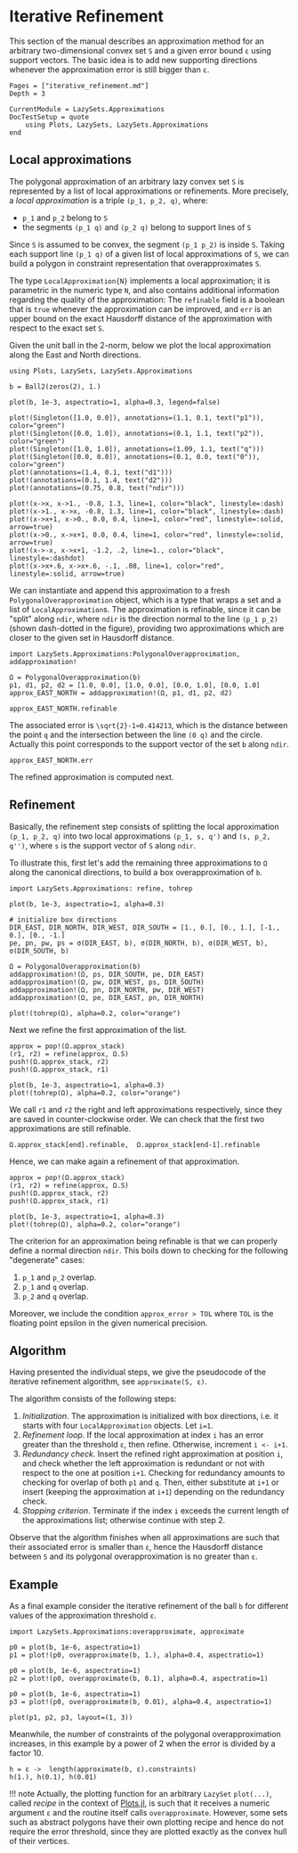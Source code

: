 # Iterative Refinement

This section of the manual describes an approximation method for an arbitrary
two-dimensional convex set ``S`` and a given error bound ``ε`` using support
vectors.
The basic idea is to add new supporting directions whenever the approximation
error is still bigger than ``ε``.

```@contents
Pages = ["iterative_refinement.md"]
Depth = 3
```

```@meta
CurrentModule = LazySets.Approximations
DocTestSetup = quote
    using Plots, LazySets, LazySets.Approximations
end
```

## Local approximations

The polygonal approximation of an arbitrary lazy convex set `S` is represented
by a list of local approximations or refinements.
More precisely, a *local approximation* is a triple ``(p_1, p_2, q)``, where:

- ``p_1`` and ``p_2`` belong to ``S``
- the segments ``(p_1 q)`` and ``(p_2 q)`` belong to support lines of ``S``

Since ``S`` is assumed to be convex, the segment ``(p_1 p_2)`` is inside ``S``.
Taking each support line ``(p_1 q)`` of a given list of local approximations of
``S``, we can build a polygon in constraint representation that overapproximates
`S`.

The type `LocalApproximation{N}` implements a local approximation; it is
parametric in the numeric type `N`, and also contains additional information
regarding the quality of the approximation:
The `refinable` field is a boolean that is `true` whenever the approximation can
be improved, and `err` is an upper bound on the exact Hausdorff distance of the
approximation with respect to the exact set `S`.

Given the unit ball in the 2-norm, below we plot the local approximation along
the East and North directions.

```@example example_iterative_refinement
using Plots, LazySets, LazySets.Approximations

b = Ball2(zeros(2), 1.)

plot(b, 1e-3, aspectratio=1, alpha=0.3, legend=false)

plot!(Singleton([1.0, 0.0]), annotations=(1.1, 0.1, text("p1")), color="green")
plot!(Singleton([0.0, 1.0]), annotations=(0.1, 1.1, text("p2")), color="green")
plot!(Singleton([1.0, 1.0]), annotations=(1.09, 1.1, text("q")))
plot!(Singleton([0.0, 0.0]), annotations=(0.1, 0.0, text("0")), color="green")
plot!(annotations=(1.4, 0.1, text("d1")))
plot!(annotations=(0.1, 1.4, text("d2")))
plot!(annotations=(0.75, 0.8, text("ndir")))

plot!(x->x, x->1., -0.8, 1.3, line=1, color="black", linestyle=:dash)
plot!(x->1., x->x, -0.8, 1.3, line=1, color="black", linestyle=:dash)
plot!(x->x+1, x->0., 0.0, 0.4, line=1, color="red", linestyle=:solid, arrow=true)
plot!(x->0., x->x+1, 0.0, 0.4, line=1, color="red", linestyle=:solid, arrow=true)
plot!(x->-x, x->x+1, -1.2, .2, line=1., color="black", linestyle=:dashdot)
plot!(x->x+.6, x->x+.6, -.1, .08, line=1, color="red", linestyle=:solid, arrow=true)
```

We can instantiate and append this approximation to a fresh
`PolygonalOverapproximation` object, which is a type that wraps a set and a list
of `LocalApproximation`s.
The approximation is refinable, since it can be "split" along `ndir`, where
`ndir` is the direction normal to the line ``(p_1 p_2)`` (shown dash-dotted in
the figure), providing two approximations which are closer to the given set in
Hausdorff distance.


```@example example_iterative_refinement
import LazySets.Approximations:PolygonalOverapproximation, addapproximation!

Ω = PolygonalOverapproximation(b)
p1, d1, p2, d2 = [1.0, 0.0], [1.0, 0.0], [0.0, 1.0], [0.0, 1.0]
approx_EAST_NORTH = addapproximation!(Ω, p1, d1, p2, d2)

approx_EAST_NORTH.refinable
```

The associated error is ``\sqrt{2}-1≈0.414213``, which is the distance between
the point ``q`` and the intersection between the line ``(0 q)`` and the circle.
Actually this point corresponds to the support vector of the set `b` along
`ndir`.

```@example example_iterative_refinement
approx_EAST_NORTH.err
```

The refined approximation is computed next.

## Refinement

Basically, the refinement step consists of splitting the local approximation
``(p_1, p_2, q)`` into two local approximations ``(p_1, s, q')`` and
``(s, p_2, q'')``, where `s` is the support vector of ``S`` along `ndir`.

To illustrate this, first let's add the remaining three approximations to `Ω`
along the canonical directions, to build a box overapproximation of `b`.

```@example example_iterative_refinement
import LazySets.Approximations: refine, tohrep

plot(b, 1e-3, aspectratio=1, alpha=0.3)

# initialize box directions
DIR_EAST, DIR_NORTH, DIR_WEST, DIR_SOUTH = [1., 0.], [0., 1.], [-1., 0.], [0., -1.]
pe, pn, pw, ps = σ(DIR_EAST, b), σ(DIR_NORTH, b), σ(DIR_WEST, b), σ(DIR_SOUTH, b)

Ω = PolygonalOverapproximation(b)
addapproximation!(Ω, ps, DIR_SOUTH, pe, DIR_EAST)
addapproximation!(Ω, pw, DIR_WEST, ps, DIR_SOUTH)
addapproximation!(Ω, pn, DIR_NORTH, pw, DIR_WEST)
addapproximation!(Ω, pe, DIR_EAST, pn, DIR_NORTH)

plot!(tohrep(Ω), alpha=0.2, color="orange")
```

Next we refine the first approximation of the list.

```@example example_iterative_refinement
approx = pop!(Ω.approx_stack)
(r1, r2) = refine(approx, Ω.S)
push!(Ω.approx_stack, r2)
push!(Ω.approx_stack, r1)

plot(b, 1e-3, aspectratio=1, alpha=0.3)
plot!(tohrep(Ω), alpha=0.2, color="orange")
```

We call `r1` and `r2` the right and left approximations respectively, since they
are saved in counter-clockwise order.
We can check that the first two approximations are still refinable.

```@example example_iterative_refinement
Ω.approx_stack[end].refinable,  Ω.approx_stack[end-1].refinable
```

Hence, we can make again a refinement of that approximation.

```@example example_iterative_refinement
approx = pop!(Ω.approx_stack)
(r1, r2) = refine(approx, Ω.S)
push!(Ω.approx_stack, r2)
push!(Ω.approx_stack, r1)

plot(b, 1e-3, aspectratio=1, alpha=0.3)
plot!(tohrep(Ω), alpha=0.2, color="orange")
```

The criterion for an approximation being refinable is that we can properly
define a normal direction `ndir`.
This boils down to checking for the following "degenerate" cases:

1. ``p_1`` and ``p_2`` overlap.
2. ``p_1`` and ``q`` overlap.
1. ``p_2`` and ``q`` overlap.

Moreover, we include the condition `approx_error > TOL` where `TOL` is the floating
point epsilon in the given numerical precision.

## Algorithm

Having presented the individual steps, we give the pseudocode of the iterative
refinement algorithm, see `approximate(S, ε)`.

The algorithm consists of the following steps:

1. *Initialization*. The approximation is initialized with box directions,
   i.e. it starts with four `LocalApproximation` objects. Let `i=1`.
2. *Refinement loop*. If the local approximation at index `i` has an error
   greater than the threshold `ε`, then refine. Otherwise, increment `i <- i+1`.
3. *Redundancy check*. Insert the refined right approximation at position `i`,
   and check whether the left approximation is redundant or not with respect to
   the one at position `i+1`. Checking for redundancy amounts to checking for
   overlap of both `p1` and `q`. Then, either substitute at `i+1` or insert
   (keeping the approximation at `i+1`) depending on the redundancy check.
4. *Stopping criterion*. Terminate if the index `i` exceeds the current length
   of the approximations list; otherwise continue with step 2.

Observe that the algorithm finishes when all approximations are such that
their associated error is smaller than `ε`, hence the Hausdorff distance between
`S` and its polygonal overapproximation is no greater than `ε`.

## Example

As a final example consider the iterative refinement of the ball `b` for
different values of the approximation threshold `ε`.

```@example example_iterative_refinement
import LazySets.Approximations:overapproximate, approximate

p0 = plot(b, 1e-6, aspectratio=1)
p1 = plot!(p0, overapproximate(b, 1.), alpha=0.4, aspectratio=1)

p0 = plot(b, 1e-6, aspectratio=1)
p2 = plot!(p0, overapproximate(b, 0.1), alpha=0.4, aspectratio=1)

p0 = plot(b, 1e-6, aspectratio=1)
p3 = plot!(p0, overapproximate(b, 0.01), alpha=0.4, aspectratio=1)

plot(p1, p2, p3, layout=(1, 3))
```

Meanwhile, the number of constraints of the polygonal overapproximation
increases, in this example by a power of 2 when the error is divided by a factor 10.

```@example example_iterative_refinement
h = ε ->  length(approximate(b, ε).constraints)
h(1.), h(0.1), h(0.01)
```

!!! note
    Actually, the plotting function for an arbitrary `LazySet` `plot(...)`,
    called *recipe* in the context of
    [Plots.jl](https://github.com/JuliaPlots/Plots.jl), is such that it receives
    a numeric argument `ε` and the routine itself calls `overapproximate`.
    However, some sets such as abstract polygons have their own plotting recipe
    and hence do not require the error threshold, since they are plotted exactly
    as the convex hull of their vertices.
